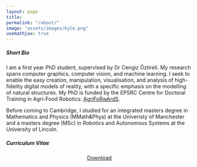 ```yaml
---
layout: page
title: 
permalink: "/about/"
image: "assets/images/kyle.png"
usemathjax: true
---
```


<h5>Short Bio</h5>

I am a first year PhD student, supervised by Dr Cengiz Öztireli. My research spans computer graphics, computer vision, and machine learning. I seek to enable the easy creation, manipulation, visualisation, and analysis of high-fidelity digital models of reality, with a specific emphasis on the modelling of natural structures. My PhD is funded by the EPSRC Centre for Doctoral Training in Agri-Food Robotics: <u><a href ="https://agriforwards-cdt.blogs.lincoln.ac.uk">AgriFoRwArdS</a></u>.

Before coming to Cambridge, I studied for an integrated masters degree in Mathematics and Physics (MMath&Phys) at the Univeristy of Manchester and a masters degree (MSc) in Robotics and Autonomous Systems at the University of Lincoln. 

<h5>Curriculum Vitae</h5>
<p style="text-align:center;" ><a href="https://drive.google.com/file/d/1Lk5KxSEiO3dN4pkuNKXfIYpbGfAgSfJ0/view?usp=sharing" class="btn btn-dark text-white px-5 btn-lg">Download</a></p>
